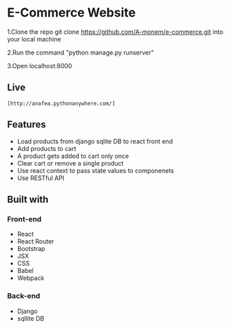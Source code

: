 # E-Commerce Website

1.Clone the repo git clone https://github.com/A-monem/e-commerce.git into your local machine

2.Run the command "python manage.py runserver"

3.Open localhost:8000

## Live

    [http://anafea.pythonanywhere.com/]

## Features

* Load products from django sqlite DB to react front end
* Add products to cart
* A product gets added to cart only once
* Clear cart or remove a single product
* Use react context to pass state values to componenets
* Use RESTful API  

## Built with

### Front-end

* React
* React Router
* Bootstrap
* JSX
* CSS
* Babel
* Webpack

### Back-end

* Django
* sqllite DB

